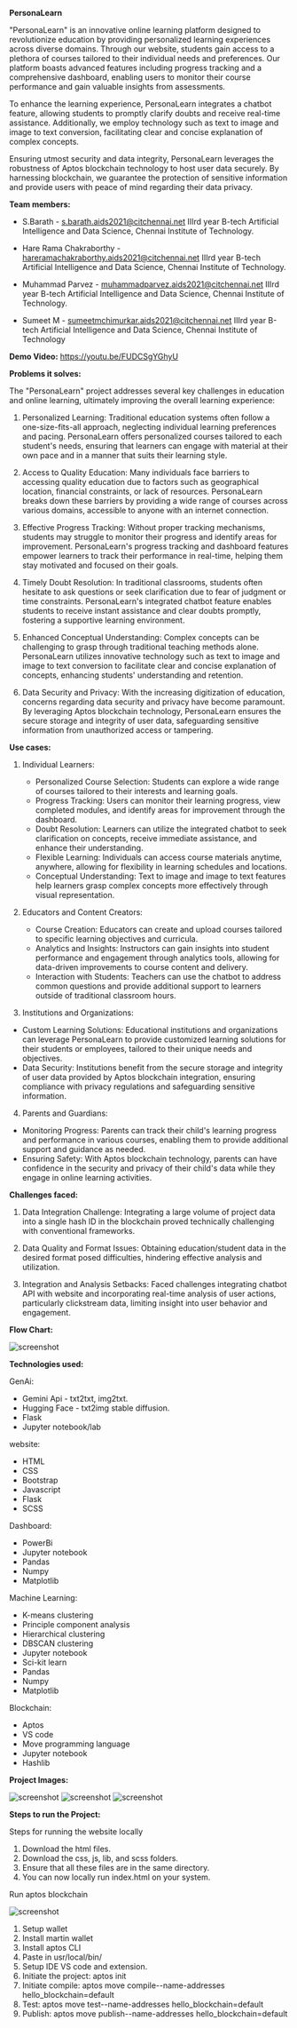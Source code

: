 **PersonaLearn**


"PersonaLearn" is an innovative online learning platform designed to revolutionize education by providing personalized learning experiences across diverse domains. Through our website, students gain access to a plethora of courses tailored to their individual needs and preferences. Our platform boasts advanced features including progress tracking and a comprehensive dashboard, enabling users to monitor their course performance and gain valuable insights from assessments.


To enhance the learning experience, PersonaLearn integrates a chatbot feature, allowing students to promptly clarify doubts and receive real-time assistance. Additionally, we employ technology such as text to image and image to text conversion, facilitating clear and concise explanation of complex concepts.


Ensuring utmost security and data integrity, PersonaLearn leverages the robustness of Aptos blockchain technology to host user data securely. By harnessing blockchain, we guarantee the protection of sensitive information and provide users with peace of mind regarding their data privacy.


**Team members:**


* S.Barath - s.barath.aids2021@citchennai.net
IIIrd year B-tech Artificial Intelligence and Data Science, Chennai Institute of Technology.


* Hare Rama Chakraborthy - hareramachakraborthy.aids2021@citchennai.net
            IIIrd year B-tech Artificial Intelligence and Data Science, Chennai Institute of Technology.


* Muhammad Parvez - muhammadparvez.aids2021@citchennai.net
IIIrd year B-tech Artificial Intelligence and Data Science, Chennai Institute of Technology.


* Sumeet M - sumeetmchimurkar.aids2021@citchennai.net
IIIrd year B-tech Artificial Intelligence and Data Science, Chennai Institute of Technology

**Demo Video:** https://youtu.be/FUDCSgYGhyU






**Problems it solves:**


The "PersonaLearn" project addresses several key challenges in education and online learning, ultimately improving the overall learning experience:


1. Personalized Learning: Traditional education systems often follow a one-size-fits-all approach, neglecting individual learning preferences and pacing. PersonaLearn offers personalized courses tailored to each student's needs, ensuring that learners can engage with material at their own pace and in a manner that suits their learning style.


2. Access to Quality Education: Many individuals face barriers to accessing quality education due to factors such as geographical location, financial constraints, or lack of resources. PersonaLearn breaks down these barriers by providing a wide range of courses across various domains, accessible to anyone with an internet connection.


3. Effective Progress Tracking: Without proper tracking mechanisms, students may struggle to monitor their progress and identify areas for improvement. PersonaLearn's progress tracking and dashboard features empower learners to track their performance in real-time, helping them stay motivated and focused on their goals.


4. Timely Doubt Resolution: In traditional classrooms, students often hesitate to ask questions or seek clarification due to fear of judgment or time constraints. PersonaLearn's integrated chatbot feature enables students to receive instant assistance and clear doubts promptly, fostering a supportive learning environment.


5. Enhanced Conceptual Understanding: Complex concepts can be challenging to grasp through traditional teaching methods alone. PersonaLearn utilizes innovative technology such as text to image and image to text conversion to facilitate clear and concise explanation of concepts, enhancing students' understanding and retention.


6. Data Security and Privacy: With the increasing digitization of education, concerns regarding data security and privacy have become paramount. By leveraging Aptos blockchain technology, PersonaLearn ensures the secure storage and integrity of user data, safeguarding sensitive information from unauthorized access or tampering.






**Use cases:**


1. Individual Learners:
   - Personalized Course Selection: Students can explore a wide range of courses tailored to their interests and learning goals.
   - Progress Tracking: Users can monitor their learning progress, view completed modules, and identify areas for improvement through the dashboard.
   - Doubt Resolution: Learners can utilize the integrated chatbot to seek clarification on concepts, receive immediate assistance, and enhance their understanding.
   - Flexible Learning: Individuals can access course materials anytime, anywhere, allowing for flexibility in learning schedules and locations.
   - Conceptual Understanding: Text to image and image to text features help learners grasp complex concepts more effectively through visual representation.


2. Educators and Content Creators:
   - Course Creation: Educators can create and upload courses tailored to specific learning objectives and curricula.
   - Analytics and Insights: Instructors can gain insights into student performance and engagement through analytics tools, allowing for data-driven improvements to course content and delivery.
   - Interaction with Students: Teachers can use the chatbot to address common questions and provide additional support to learners outside of traditional classroom hours.


3.  Institutions and Organizations: 
   -  Custom Learning Solutions:  Educational institutions and organizations can leverage PersonaLearn to provide customized learning solutions for their students or employees, tailored to their unique needs and objectives.
   -  Data Security:  Institutions benefit from the secure storage and integrity of user data provided by Aptos blockchain integration, ensuring compliance with privacy regulations and safeguarding sensitive information.


4.  Parents and Guardians: 
   -  Monitoring Progress:  Parents can track their child's learning progress and performance in various courses, enabling them to provide additional support and guidance as needed.
   -  Ensuring Safety:  With Aptos blockchain technology, parents can have confidence in the security and privacy of their child's data while they engage in online learning activities.






**Challenges faced:**


1.  Data Integration Challenge:  Integrating a large volume of project data into a single hash ID in the blockchain proved technically challenging with conventional frameworks.


2.  Data Quality and Format Issues:  Obtaining education/student data in the desired format posed difficulties, hindering effective analysis and utilization.


3.  Integration and Analysis Setbacks:  Faced challenges integrating chatbot API with website and incorporating real-time analysis of user actions, particularly clickstream data, limiting insight into user behavior and engagement.






**Flow Chart:**


![screenshot](PersonaLearn-Flowchart.jpeg)



**Technologies used:**


GenAi:
* Gemini Api - txt2txt, img2txt.
* Hugging Face - txt2img stable diffusion.
* Flask
* Jupyter notebook/lab


website:
* HTML
* CSS
* Bootstrap
* Javascript
* Flask
* SCSS


Dashboard:
* PowerBi
* Jupyter notebook
* Pandas
* Numpy
* Matplotlib


Machine Learning:
* K-means clustering
* Principle component analysis
* Hierarchical clustering
* DBSCAN clustering
* Jupyter notebook
* Sci-kit learn
* Pandas
* Numpy
* Matplotlib


Blockchain:
* Aptos
* VS code
* Move programming language
* Jupyter notebook
* Hashlib


**Project Images:**

![screenshot](product_ss_4.png)
![screenshot](product_ss_6.png)
![screenshot](product_ss_9.png)
  
  
  
  
  
  
  
  
  
  



  







**Steps to run the Project:**


Steps for running the website locally
1. Download the html files.
2. Download the css, js, lib, and scss folders.
3. Ensure that all these files are in the same directory.
4. You can now locally run index.html on your system.


Run aptos blockchain

![screenshot](aptos_logo.jpeg)


1. Setup wallet
2. Install martin wallet
3. Install aptos CLI
4. Paste in usr/local/bin/
5. Setup IDE VS code and extension.
6. Initiate the project: aptos init
7. Initiate compile: aptos move compile--name-addresses hello_blockchain=default
8. Test: aptos move test--name-addresses hello_blockchain=default
9. Publish: aptos move publish--name-addresses hello_blockchain=default
